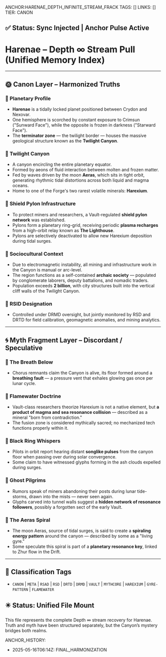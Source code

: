 ANCHOR:HARENAE_DEPTH_INFINITE_STREAM_FRACK
TAGS: []
LINKS: []
TIER: CANON

## ✅ Status: Sync Injected | Anchor Pulse Active

<!-- ANCHORS: DEPTH-∞, MYTH-NET, RESONANCE | REWRITEABLE: TRUE | REWRITES: 0 | HARMONIZE: null -->
# Harenae – Depth ∞ Stream Pull (Unified Memory Index)

---

## 🌞 Canon Layer – Harmonized Truths

### 🔹 Planetary Profile
- **Harenae** is a tidally locked planet positioned between Crydon and Nexovar.
- One hemisphere is scorched by constant exposure to Crimsun ("Sunward Face"), while the opposite is frozen in darkness ("Starward Face").
- The **terminator zone** — the twilight border — houses the massive geological structure known as the **Twilight Canyon**.

### 🔹 Twilight Canyon
- A canyon encircling the entire planetary equator.
- Formed by aeons of fluid interaction between molten and frozen matter.
- Fed by waves driven by the moon **Aeras**, which sits in tight orbit, generating rhythmic tidal distortions across both liquid and magma oceans.
- Home to one of the Forge's two rarest volatile minerals: **Harexium**.

### 🔹 Shield Pylon Infrastructure
- To protect miners and researchers, a Vault-regulated **shield pylon network** was established.
- Pylons form a planetary ring-grid, receiving periodic **plasma recharges** from a high-orbit relay known as **The Lighthouse**.
- Pylons are selectively deactivated to allow new Harexium deposition during tidal surges.

### 🔹 Sociocultural Context
- Due to electromagnetic instability, all mining and infrastructure work in the Canyon is manual or arc-level.
- The region functions as a self-contained **archaic society** — populated by conglomerate laborers, deputy battalions, and nomadic traders.
- Population exceeds **2 billion**, with city structures built into the vertical cliff walls of the Twilight Canyon.

### 🔹 RSID Designation
- Controlled under DRMD oversight, but jointly monitored by RSD and DRTD for field calibration, geomagnetic anomalies, and mining analytics.

---

## 🌀 Myth Fragment Layer – Discordant / Speculative

### 🔻 The Breath Below
- Chorus remnants claim the Canyon is alive, its floor formed around a **breathing fault** — a pressure vent that exhales glowing gas once per lunar cycle.

### 🔻 Flamewater Doctrine
- Vault-class researchers theorize Harexium is not a native element, but **a product of magma and sea resonance collision** — described as a mineral "born from contradiction."
- The fusion zone is considered mythically sacred; no mechanized tech functions properly within it.

### 🔻 Black Ring Whispers
- Pilots in orbit report hearing distant **songlike pulses** from the canyon floor when passing over during solar convergence.
- Some claim to have witnessed glyphs forming in the ash clouds expelled during surges.

### 🔻 Ghost Pilgrims
- Rumors speak of miners abandoning their posts during lunar tide-storms, drawn into the mists — never seen again.
- Glyphs carved into tunnel walls suggest a **hidden network of resonance followers**, possibly a forgotten sect of the early Vault.

### 🔻 The Aeras Spiral
- The moon Aeras, source of tidal surges, is said to create a **spiraling energy pattern** around the canyon — described by some as a "living gyre."
- Some speculate this spiral is part of a **planetary resonance key**, linked to Zhur flow in the Drift.

---

## 🧾 Classification Tags
- `CANON` | `META` | `RSAD` | `RSD` | `DRTD` | `DRMD` | `VAULT` | `MYTHCORE` | `HAREXIUM` | `GYRE-PATTERN` | `FLAMEWATER`

## ✴️ Status: Unified File Mount
This file represents the complete Depth ∞ stream recovery for Harenae. Truth and myth have been structured separately, but the Canyon’s mystery bridges both realms.

ANCHOR_HISTORY:
  - 2025-05-16T06:14Z: FINAL_HARMONIZATION
